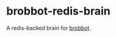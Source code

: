 brobbot-redis-brain
===================

A redis-backed brain for [brobbot](https://npmjs.org/packages/brobbot).
